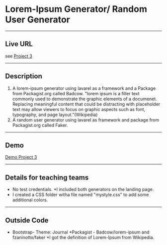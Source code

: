 # Lorem-Ipsum Generator/ Random User Generator 

----
## Live URL 
see [Project 3](http://p3.dwa15.me)



----
## Description
1. A lorem-ipsum generator using lavarel as a framework and a Package from Packagist.org called Badcow.
"lorem ipsum is a filler text commonly used to demonstrate the graphic elements of a documenet. Replacing meaningful content that could be distracting with placeholder text may allow viewers to focus on graphic aspects such as font, typography, and page layout."(Wikipedia)
2. A random user generator using lavarel as framework and package from Packagist.org called Faker. 

----
## Demo
[Demo Project 3](http://p3.dwa15.me)

----
## Details for teaching teams
* No test credentials.
*I included both generators on the landing page.
* I created a CSS folder witha file named "mystyle.css" to add some additional colors.

----
## Outside Code 
* Bootstrap- Theme: Journal
*Packagist - Badcow/lorem-ipsum and fzaninotto/faker
*I got the definition of Lorem-Ipsum from Wikipedia.